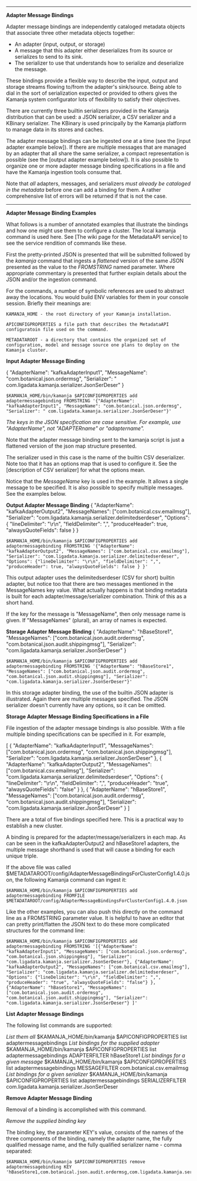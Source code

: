 ****************************
**Adapter Message Bindings**

Adapter message bindings are independently cataloged metadata objects that associate three other metadata objects together:

- An adapter (input, output, or storage)
- A message that this adapter either deserializes from its source or serializes to send to its sink.
- The serializer to use that understands how to serialize and deserialize the message.

These bindings provide a flexible way to describe the input, output and storage streams flowing to/from the adapter's sink/source.  Being able to dial in the sort of serialization expected or provided to others gives the Kamanja system configurator lots of flexibility to satisfy their objectives.

There are currently three builtin serializers provided in the Kamanja distribution that can be used: a JSON serializer, a CSV serializer and a KBinary serializer.  The KBinary is used principally by the Kamanja platform to manage data in its stores and caches.

The adapter message bindings can be ingested one at a time (see the [input adapter example below]).  If there are multiple messages that are managed by an adapter that all share the same serializer, a compact representation is possible (see the [output adapter example below]).  It is also possible to organize one or more adapter message binding specifications in a file and have the Kamanja ingestion tools consume that.

Note that _all_ adapters, messages, and serializers _must already be cataloged in the metadata_ before one can add a binding for them.  A rather comprehensive list of errors will be returned if that is not the case.


************************************
**Adapter Message Binding Examples**

What follows is a number of annotated examples that illustrate the bindings and how one might use them to configure a cluster.  The local kamanja command is used here.  See [The wiki page for the MetadataAPI service] to see the service rendition of commands like these.

First the pretty-printed JSON is presented that will be submitted followed by the _kamanja_ command that ingests a _flattened_ version of the same JSON presented as the value to the _FROMSTRING_ named parameter.  Where appropriate commentary is presented that further explain details about the JSON and/or the ingestion command.

For the commands, a number of symbolic references are used to abstract away the locations. You would build ENV variables for them in your console session.  Briefly their meanings are:

	KAMANJA_HOME - the root directory of your Kamanja installation.
	
	APICONFIGPROPERTIES a file path that describes the MetadataAPI configuratoin file used on the command.
	
	METADATAROOT - a directory that contains the organized set of configuration, model and message source one plans to deploy on the Kamanja cluster.


**Input Adapter Message Binding**

{
  "AdapterName": "kafkaAdapterInput1",
  "MessageName": "com.botanical.json.ordermsg",
  "Serializer": " com.ligadata.kamanja.serializer.JsonSerDeser"
}

	$KAMANJA_HOME/bin/kamanja $APICONFIGPROPERTIES add adaptermessagebinding FROMSTRING '{"AdapterName": "kafkaAdapterInput1", "MessageName": "com.botanical.json.ordermsg", "Serializer": " com.ligadata.kamanja.serializer.JsonSerDeser"}'


_The keys in the JSON specification are case sensitive.  For example, use "AdapterName", not "ADAPTERname" or "adaptername"._

Note that the adapter message binding sent to the kamanja script is just a flattened version of the json map structure presented.    

The serializer used in this case is the name of the builtin CSV deserializer.  Note too that it has an options map that is used to configure it.  See the [description of CSV serializer] for what the options mean.

Notice that the _MessageName_ key is used in the example.  It allows a single message to be specified.  It is also possible to specify multiple messages.  See the examples below.


**Output Adapter Message Binding**
{
  "AdapterName": "kafkaAdapterOutput2",
  "MessageNames": ["com.botanical.csv.emailmsg"],
  "Serializer": "com.ligadata.kamanja.serializer.delimitedserdeser",
  "Options": {
    "lineDelimiter": "\r\n",
    "fieldDelimiter": ",",
    "produceHeader": true,
    "alwaysQuoteFields": false
  }
}


	$KAMANJA_HOME/bin/kamanja $APICONFIGPROPERTIES add adaptermessagebinding FROMSTRING '{"AdapterName": "kafkaAdapterOutput2", "MessageNames": ["com.botanical.csv.emailmsg"], "Serializer": "com.ligadata.kamanja.serializer.delimitedserdeser", "Options": {"lineDelimiter": "\r\n", "fieldDelimiter": ",", "produceHeader": true, "alwaysQuoteFields": false } }'

This output adapter uses the delimitedserdeser (CSV for short) builtin adapter, but notice too that there are two messages mentioned in the MessageNames key value.  What actually happens is that binding metadata is built for each adapter/message/serializer combination.  Think of this as a short hand.

If the key for the message is "MessageName", then only message name is given.  If "MessageNames" (plural), an array of names is expected.

**Storage Adapter Message Binding**
{
  "AdapterName": "hBaseStore1",
  "MessageNames": ["com.botanical.json.audit.ordermsg", "com.botanical.json.audit.shippingmsg"],
  "Serializer": "com.ligadata.kamanja.serializer.JsonSerDeser"
}

	$KAMANJA_HOME/bin/kamanja $APICONFIGPROPERTIES add adaptermessagebinding FROMSTRING '{"AdapterName": "hBaseStore1", "MessageNames": ["com.botanical.json.audit.ordermsg", "com.botanical.json.audit.shippingmsg"], "Serializer": "com.ligadata.kamanja.serializer.JsonSerDeser"}'

In this storage adapter binding, the use of the builtin JSON adapter is illustrated.  Again there are multiple messages specified.  The JSON serializer doesn't currently have any options, so it can be omitted.

**Storage Adapter Message Binding Specifications in a File**

File ingestion of the adapter message bindings is also possible.  With a file  multiple binding specifications can be specified in it.  For example,

[
	{
	  "AdapterName": "kafkaAdapterInput1",
	  "MessageNames": ["com.botanical.json.ordermsg", "com.botanical.json.shippingmsg"],
	  "Serializer": "com.ligadata.kamanja.serializer.JsonSerDeser"
	},
	{
	  "AdapterName": "kafkaAdapterOutput2",
	  "MessageNames": ["com.botanical.csv.emailmsg"],
	  "Serializer": "com.ligadata.kamanja.serializer.delimitedserdeser",
	  "Options": {
		"lineDelimiter": "\r\n",
		"fieldDelimiter": ",",
		"produceHeader": "true",
		"alwaysQuoteFields": "false"
	  }
	},
	{
	  "AdapterName": "hBaseStore1",
	  "MessageNames": ["com.botanical.json.audit.ordermsg", "com.botanical.json.audit.shippingmsg"],
	  "Serializer": "com.ligadata.kamanja.serializer.JsonSerDeser"
	}
]

There are a total of five bindings specified here.  This is a practical way to establish a new cluster.

A binding is prepared for the adapter/message/serializers in each map.  As can be seen in the kafkaAdapterOutput2 and hBaseStore1 adapters, the multiple message shorthand is used that will cause a binding for each unique triple.

If the above file was called $METADATAROOT/config/AdapterMessageBindingsForClusterConfig1.4.0.json, the following Kamanja command can ingest it:

	$KAMANJA_HOME/bin/kamanja $APICONFIGPROPERTIES add adaptermessagebinding FROMFILE $METADATAROOT/config/AdapterMessageBindingsForClusterConfig1.4.0.json

Like the other examples, you can also push this directly on the command line as a FROMSTRING parameter value.  It is helpful to have an editor that can pretty print/flatten the JSON text to do these more complicated structures for the command line:

	$KAMANJA_HOME/bin/kamanja $APICONFIGPROPERTIES add adaptermessagebinding FROMSTRING '[{"AdapterName": "kafkaAdapterInput1", "MessageNames": ["com.botanical.json.ordermsg", "com.botanical.json.shippingmsg"], "Serializer": "com.ligadata.kamanja.serializer.JsonSerDeser"}, {"AdapterName": "kafkaAdapterOutput2", "MessageNames": ["com.botanical.csv.emailmsg"], "Serializer": "com.ligadata.kamanja.serializer.delimitedserdeser", "Options": {"lineDelimiter": "\r\n", "fieldDelimiter": ",", "produceHeader": "true", "alwaysQuoteFields": "false"} }, {"AdapterName": "hBaseStore1", "MessageNames": ["com.botanical.json.audit.ordermsg", "com.botanical.json.audit.shippingmsg"], "Serializer": "com.ligadata.kamanja.serializer.JsonSerDeser"} ]'



**List Adapter Message Bindings**

The following list commands are supported:

_List them all_
	$KAMANJA_HOME/bin/kamanja $APICONFIGPROPERTIES list adaptermessagebindings 
_List bindings for the supplied adapter_
	$KAMANJA_HOME/bin/kamanja $APICONFIGPROPERTIES list adaptermessagebindings ADAPTERFILTER hBaseStore1
_List bindings for a given message_
	$KAMANJA_HOME/bin/kamanja $APICONFIGPROPERTIES list adaptermessagebindings MESSAGEFILTER com.botanical.csv.emailmsg
_List bindings for a given serializer_
	$KAMANJA_HOME/bin/kamanja $APICONFIGPROPERTIES list adaptermessagebindings SERIALIZERFILTER com.ligadata.kamanja.serializer.JsonSerDeser

**Remove Adapter Message Binding**

Removal of a binding is accomplished with this command.

_Remove the supplied binding key_

The binding key, the parameter KEY's value, consists of the names of the three components of the binding, namely the adapter name, the fully qualified message name, and the fully qualified serializer name - comma separated:

	$KAMANJA_HOME/bin/kamanja $APICONFIGPROPERTIES remove adaptermessagebinding KEY 'hBaseStore1,com.botanical.json.audit.ordermsg,com.ligadata.kamanja.serializer.JsonSerDeser'



